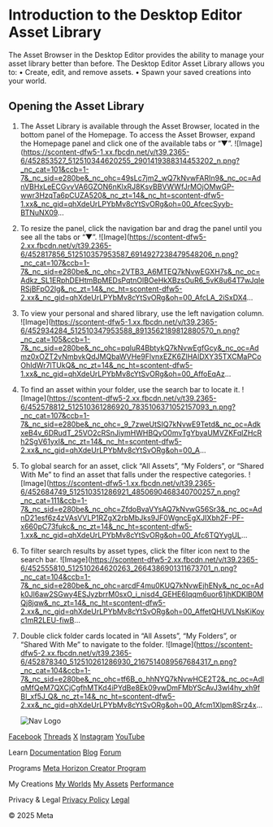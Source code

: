 # Introduction to the Desktop Editor Asset Library

 The Asset Browser in the Desktop Editor provides the ability to manage your
asset library better than before. The Desktop Editor Asset Library allows you to:
• Create, edit, and remove assets.
• Spawn your saved creations into your world.

  
## Opening the Asset Library

1. The Asset Library is available through the Asset Browser, located in the bottom
panel of the Homepage. To access the Asset Browser, expand the Homepage panel
and click one of the available tabs or “▼”. ![Image](https://scontent-dfw5-1.xx.fbcdn.net/v/t39.2365-6/452853527_512510344620255_2901419388314453202_n.png?_nc_cat=101&ccb=1-7&_nc_sid=e280be&_nc_ohc=49sLc7jm2_wQ7kNvwFARIn9&_nc_oc=AdnVBHxLeECGvvVA6GZON6nKlxRJ8KsvBBVWWfJrMOjOMwGP-wwr3HzqTa6pCUZA520&_nc_zt=14&_nc_ht=scontent-dfw5-1.xx&_nc_gid=qhXdeUrLPYbMv8cYtSvORg&oh=00_AfcecSyyb-BTNuNX09...
2. To resize the panel, click the navigation bar and drag the panel until you see
all the tabs or “▼”. ![Image](https://scontent-dfw5-2.xx.fbcdn.net/v/t39.2365-6/452817856_512510357953587_6914927238479548206_n.png?_nc_cat=107&ccb=1-7&_nc_sid=e280be&_nc_ohc=2VTB3_A6MTEQ7kNvwEGXH7s&_nc_oc=Adkz_SL1ERphDEHtmBpMEDsPqtnOlBOeHkXBzsOuR6_5vK8u64T7wJqIeRSjBFpO2Ig&_nc_zt=14&_nc_ht=scontent-dfw5-2.xx&_nc_gid=qhXdeUrLPYbMv8cYtSvORg&oh=00_AfcLA_2iSxDX4...
3. To view your personal and shared library, use the left navigation column. ![Image](https://scontent-dfw5-1.xx.fbcdn.net/v/t39.2365-6/452934284_512510347953588_8913562189812880570_n.png?_nc_cat=105&ccb=1-7&_nc_sid=e280be&_nc_ohc=pqluR4BbtykQ7kNvwEgfGcy&_nc_oc=Admz0xOZT2vNmbvkQdJMQbaWVHe9FlvnxEZK6ZlHAlDXY35TXCMaPCoOhIdWr7lTUkQ&_nc_zt=14&_nc_ht=scontent-dfw5-1.xx&_nc_gid=qhXdeUrLPYbMv8cYtSvORg&oh=00_AffoEqAz...
4. To find an asset within your folder, use the search bar to locate it. ![Image](https://scontent-dfw5-2.xx.fbcdn.net/v/t39.2365-6/452578812_512510361286920_7835106371052157093_n.png?_nc_cat=107&ccb=1-7&_nc_sid=e280be&_nc_ohc=_9_7zweUtSIQ7kNvwE9Tetd&_nc_oc=AdkxeB4v_6DRudT_25VO2cRSnJiymHWHBQyO0mvTgYbyaUMVZKFqlZHcRh2SgV61yxI&_nc_zt=14&_nc_ht=scontent-dfw5-2.xx&_nc_gid=qhXdeUrLPYbMv8cYtSvORg&oh=00_A...
5. To global search for an asset, click “All Assets”, “My Folders”, or “Shared With
Me” to find an asset that falls under the respective categories. ![Image](https://scontent-dfw5-1.xx.fbcdn.net/v/t39.2365-6/452684749_512510351286921_4850690468340700257_n.png?_nc_cat=111&ccb=1-7&_nc_sid=e280be&_nc_ohc=ZfdoBvaVYsAQ7kNvwG56Sr3&_nc_oc=AdnD21esf6z4zVAsVVLP1RZgX2rbMbJks9JF0WgncEgXJIXbh2F-PF-x660pC73fukc&_nc_zt=14&_nc_ht=scontent-dfw5-1.xx&_nc_gid=qhXdeUrLPYbMv8cYtSvORg&oh=00_Afc6TQYygUL...
6. To filter search results by asset types, click the filter icon next to the
search bar. ![Image](https://scontent-dfw5-2.xx.fbcdn.net/v/t39.2365-6/452555810_512510264620263_2664386901311673701_n.png?_nc_cat=104&ccb=1-7&_nc_sid=e280be&_nc_ohc=arcdF4mu0KUQ7kNvwEjhENy&_nc_oc=Adk0Jl6aw2SGwy4ESJyzbrrM0sxO_i_nisd4_GEHE6Iqqm6uor61jhKDKlB0MQj8jqw&_nc_zt=14&_nc_ht=scontent-dfw5-2.xx&_nc_gid=qhXdeUrLPYbMv8cYtSvORg&oh=00_AffetQHUVLNsKiKoyc1mR2LEU-fiwB...
7. Double click folder cards located in “All Assets”, “My Folders”, or “Shared With
Me” to navigate to the folder. ![Image](https://scontent-dfw5-2.xx.fbcdn.net/v/t39.2365-6/452878340_512510261286930_2167514089567684317_n.png?_nc_cat=104&ccb=1-7&_nc_sid=e280be&_nc_ohc=tf6B_o_hhNYQ7kNvwHCE2T2&_nc_oc=AdlqMfQeM7QXCjCgfhMTKd4iPYdBe8Ek09vwDmFMbYScAvJ3wl4hy_xh9fBI_xf5J_Q&_nc_zt=14&_nc_ht=scontent-dfw5-2.xx&_nc_gid=qhXdeUrLPYbMv8cYtSvORg&oh=00_Afcm1Xlpm8Srz4x...

    ![Nav Logo](https://static.xx.fbcdn.net/rsrc.php/yE/r/3SoBlk8EqOQ.svg)


[Facebook](https://www.facebook.com/MetaHorizon/)
[Threads](https://www.threads.com/@metahorizon)
[X](https://x.com/MetaHorizon)
[Instagram](https://www.instagram.com/metahorizon/)
[YouTube](https://www.youtube.com/@MetaQuestVR)

 Learn
[Documentation](https://developers.meta.com/horizon-worlds/learn/documentation/)
[Blog](https://developers.meta.com/horizon/blog/)
[Forum](https://communityforums.atmeta.com/t5/Creator-Forum/ct-p/Meta_Horizon_Creator_Forums)

 Programs
[Meta Horizon Creator Program](https://developers.meta.com/horizon-worlds/programs/)

 My Creations
[My Worlds](https://horizon.meta.com/creator/worlds_all/?utm_source=horizon_worlds_creator)
[My Assets](https://horizon.meta.com/creator/assets/?utm_source=horizon_worlds_creator)
[Performance](https://horizon.meta.com/creator/performance/traces/?utm_source=horizon_worlds_creator)

 Privacy & Legal
[Privacy Policy](https://www.meta.com/legal/privacy-policy/)
[Legal](https://www.meta.com/legal/supplemental-terms-of-service/)

 © 2025 Meta
